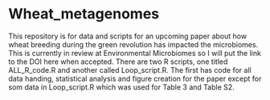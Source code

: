 # Wheat_metagenomes
This repository is for data and scripts for an upcoming paper about how wheat breeding during the green revolution has impacted the microbiomes. This is currently in review at Environmental Microbiomes so I will put the link to the DOI here when accepted.
There are two R scripts, one titled ALL_R_code.R and another called Loop_script.R. The first has code for all data handing, statistical analysis and figure creation for the paper except for som data in Loop_script.R which was used for Table 3 and Table S2. 
